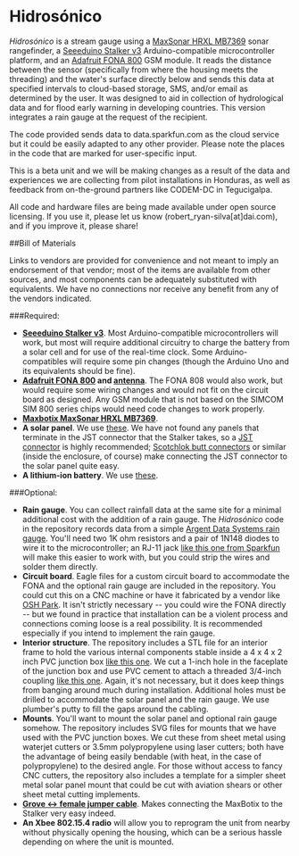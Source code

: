# Hidrosónico
<i>Hidrosónico</i> is a stream gauge using a <a href="http://www.maxbotix.com/documents/HRXL-MaxSonar-WR_Datasheet.pdf">MaxSonar HRXL MB7369</a> sonar rangefinder, a <a href="http://www.seeedstudio.com/wiki/Seeeduino-Stalker_v3">Seeeduino Stalker v3</a> Arduino-compatible microcontroller platform, and an <a href="https://learn.adafruit.com/adafruit-fona-mini-gsm-gprs-cellular-phone-module/overview">Adafruit FONA 800</a> GSM module. It reads the distance between the sensor (specifically from where the housing meets the threading) and the water's surface directly below and sends this data at specified intervals to cloud-based storage, SMS, and/or email as determined by the user. It was designed to aid in collection of hydrological data and for flood early warning in developing countries. This version integrates a rain gauge at the request of the recipient. 

The code provided sends data to data.sparkfun.com as the cloud service but it could be easily adapted to any other provider. Please note the places in the code that are marked for user-specific input.

This is a beta unit and we will be making changes as a result of the data and experiences we are collecting from pilot installations in Honduras, as well as feedback from on-the-ground partners like CODEM-DC in Tegucigalpa.

All code and hardware files are being made available under open source licensing. If you use it, please let us know (robert_ryan-silva[at]dai.com), and if you improve it, please share!


##Bill of Materials

Links to vendors are provided for convenience and not meant to imply an endorsement of that vendor; most of the items are available from other sources, and most components can be adequately substituted with equivalents. We have no connections nor receive any benefit from any of the vendors indicated.

###Required:
<ul>
<li><b><a href="http://www.seeedstudio.com/depot/Seeeduino-Stalker-v3-p-1882.html?cPath=6_7">Seeeduino Stalker v3</a></b>. Most Arduino-compatible microcontrollers will work, but most will require additional circuitry to charge the battery from a solar cell and for use of the real-time clock. Some Arduino-compatibles will require some pin changes (though the Arduino Uno and its equivalents should be fine).</li>
<li><b><a href="https://www.adafruit.com/products/1946">Adafruit FONA 800</a> and <a href="https://www.adafruit.com/products/1859">antenna</a></b>. The FONA 808 would also work, but would require some wiring changes and would not fit on the circuit board as designed. Any GSM module that is not based on the SIMCOM SIM 800 series chips would need code changes to work properly.</li>
<li><b><a href="http://www.amazon.com/Maxbotix-MB7369-HRXL-MaxSonar-WRM/dp/B00A7YHBT2/ref=sr_1_1?ie=UTF8&qid=1434393383&sr=8-1&keywords=Maxbotix+MaxSonar+HRXL+MB7369&pebp=1434393385707&perid=1H5KG4AJ9JRJ434Q8SGC">Maxbotix MaxSonar HRXL MB7369</a></b>.</li>
<li><b>A solar panel</b>. We use <a href="https://www.adafruit.com/products/500">these</a>. We have not found any panels that terminate in the JST connector that the Stalker takes, so a <a href="https://www.adafruit.com/products/261">JST connector</a> is highly recommended; <a href="http://www.amazon.com/gp/product/B0076AY6J8?psc=1&redirect=true&ref_=oh_aui_search_detailpage">Scotchlok butt connectors</a> or similar (inside the enclosure, of course) make connecting the JST connector to the solar panel quite easy.</li>
<li><b>A lithium-ion battery</b>. We use <a href="https://www.adafruit.com/products/1781">these</a>.</li>
</ul>

###Optional:
<ul>
<li><b>Rain gauge</b>. You can collect rainfall data at the same site for a minimal additional cost with the addition of a rain gauge. The <i>Hidrosónico</i> code in the repository records data from a simple <a href="https://www.argentdata.com/catalog/product_info.php?products_id=168">Argent Data Systems rain gauge</a>. You'll need two 1K ohm resistors and a pair of 1N148 diodes to wire it to the microcontroller; an RJ-11 jack <a href="https://www.sparkfun.com/products/132">like this one from Sparkfun</a> will make this easier to work with, but you could strip the wires and solder them directly.</li>
<li><b>Circuit board</b>. Eagle files for a custom circuit board to accommodate the FONA and the optional rain gauge are included in the repository. You could cut this on a CNC machine or have it fabricated by a vendor like <a href="https://oshpark.com/">OSH Park</a>. It isn't strictly necessary -- you could wire the FONA directly -- but we found in practice that installation can be a violent process and connections coming loose is a real possibility. It is recommended especially if you intend to implement the rain gauge.</li>
<li><b>Interior structure</b>. The repository includes a STL file for an interior frame to hold the various internal components stable inside a 4 x 4 x 2 inch PVC junction box <a href=http://www.homedepot.com/p/Carlon-4-in-x-4-in-x-2-in-PVC-Junction-Box-5-Pack-E989NNJ-CAR/202206114">like this one</a>. We cut a 1-inch hole in the faceplate of the junction box and use PVC cement to attach a threaded 3/4-inch coupling <a href="http://www.homedepot.com/p/Carlon-3-4-in-PVC-Coupling-E940E-CTN/100404040">like this one</a>. Again, it's not necessary, but it does keep things from banging around much during installation. Additional holes must be drilled to accommodate the solar panel and the rain gauge. We use plumber's putty to fill the gaps around the cabling.</li>
<li><b>Mounts</b>. You'll want to mount the solar panel and optional rain gauge somehow. The repository includes SVG files for mounts that we have used with the PVC junction boxes. We cut these from sheet metal using waterjet cutters or 3.5mm polypropylene using laser cutters; both have the advantage of being easily bendable (with heat, in the case of polypropylene) to the desired angle. For those without access to fancy CNC cutters, the repository also includes a template for a simpler sheet metal solar panel mount that could be cut with aviation shears or other sheet metal cutting implements.</li>
<li><b><a href="http://www.seeedstudio.com/depot/Grove-4-pin-Female-Jumper-to-Grove-4-pin-Conversion-Cable-5-PCs-per-PAck-p-1020.html?cPath=98_106_57">Grove <-> female jumper cable</a></b>. Makes connecting the MaxBotix to the Stalker very easy indeed.</li>
<li><b>An Xbee 802.15.4 radio</b> will allow you to reprogram the unit from nearby without physically opening the housing, which can be a serious hassle depending on where the unit is mounted.</li>
